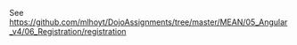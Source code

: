 See https://github.com/mlhoyt/DojoAssignments/tree/master/MEAN/05_Angular_v4/06_Registration/registration
